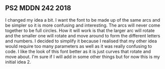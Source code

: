 ## PS2 MDDN 242 2018

I changed my idea a bit. I want the font to be made up of the same arcs and be simpler so it is more confusing and interesting. The arcs will never come together to be full circles. How it will work is that the larger arc will rotate and the smaller one will rotate and move around to form the different letters and numbers. I decided to simplify it because I realised that my other idea would require too many parameters as well as it was really confusing to code. I like the look of this font better as it is just curves that rotate and move about. I'm sure if I will add in some other things but for now this is my initial idea 2.    
